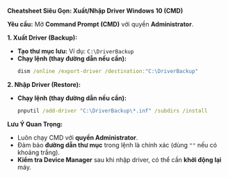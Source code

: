 **Cheatsheet Siêu Gọn: Xuất/Nhập Driver Windows 10 (CMD)**

**Yêu cầu:** Mở **Command Prompt (CMD)** với quyền **Administrator**.

**1. Xuất Driver (Backup):**

* **Tạo thư mục lưu:** Ví dụ: `C:\DriverBackup`
* **Chạy lệnh (thay đường dẫn nếu cần):**
    ```cmd
    dism /online /export-driver /destination:"C:\DriverBackup"
    ```

**2. Nhập Driver (Restore):**

* **Chạy lệnh (thay đường dẫn nếu cần):**
    ```cmd
    pnputil /add-driver "C:\DriverBackup\*.inf" /subdirs /install
    ```

**Lưu Ý Quan Trọng:**

* Luôn chạy CMD với **quyền Administrator**.
* Đảm bảo **đường dẫn thư mục** trong lệnh là chính xác (dùng `""` nếu có khoảng trắng).
* **Kiểm tra Device Manager** sau khi nhập driver, có thể cần **khởi động lại** máy.